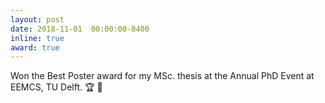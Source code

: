 ```yaml
---
layout: post
date: 2018-11-01  00:00:00-0400
inline: true
award: true
---
```


Won the Best Poster award for my MSc. thesis at the Annual PhD Event at EEMCS, TU Delft. :trophy: :scroll:
